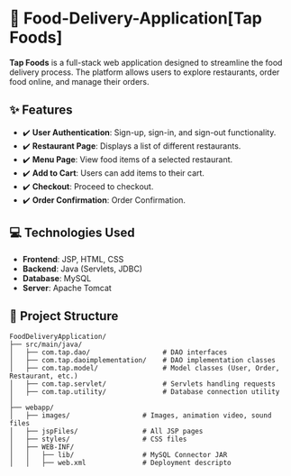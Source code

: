 #  🍔 Food-Delivery-Application[Tap Foods]
**Tap Foods** is a full-stack web application designed to streamline the food delivery process. The platform allows users to explore restaurants, order food online, and manage their orders.

##  ✨ Features 

- ✔️ **User Authentication**: Sign-up, sign-in, and sign-out functionality.
- ✔️ **Restaurant Page**: Displays a list of different restaurants.
- ✔️ **Menu Page**: View food items of a selected restaurant.
- ✔️ **Add to Cart**: Users can add items to their cart.
- ✔️ **Checkout**: Proceed to checkout.
- ✔️ **Order Confirmation**: Order Confirmation.

##  💻 Technologies Used

- **Frontend**: JSP, HTML, CSS
- **Backend**: Java (Servlets, JDBC)
- **Database**: MySQL
- **Server**: Apache Tomcat

## 📝 Project Structure 
```
FoodDeliveryApplication/
├── src/main/java/
│   ├── com.tap.dao/                  # DAO interfaces      
│   ├── com.tap.daoimplementation/    # DAO implementation classes          
│   ├── com.tap.model/                # Model classes (User, Order, Restaurant, etc.)
│   ├── com.tap.servlet/              # Servlets handling requests
│   ├── com.tap.utility/              # Database connection utility
│ 
├── webapp/
│   ├── images/                  # Images, animation video, sound files
│   ├── jspFiles/                # All JSP pages
│   ├── styles/                  # CSS files
│   ├── WEB-INF/
│   │   ├── lib/                 # MySQL Connector JAR
│   │   ├── web.xml              # Deployment descripto
  
```
